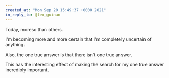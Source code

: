 ```yaml
---
created_at: "Mon Sep 20 15:49:37 +0000 2021"
in_reply_to: @leo_guinan
---
```


Today, moreso than others.

I'm becoming more and more certain that I'm completely uncertain of anything. 

Also, the one true answer is that there isn't one true answer. 

This has the interesting effect of making the search for my one true answer incredibly important.